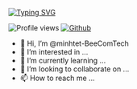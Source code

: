 [![Typing SVG](https://readme-typing-svg.herokuapp.com?font=Architects+Daughter&color=7AF79A&size=30&lines=Hello+there+!+I'm+Min+Htet.+👋;I'm+a+Javascript+Developer.+👨‍💻;I+love+coding+and+design+💕;Fullstack+Dev+is+mydream+✨)](https://git.io/typing-svg)

![Profile views](https://visitor-badge.glitch.me/badge?page_id=Min276.Min276)
[![Github](https://img.shields.io/github/followers/Min276?label=Follow&style=social)](https://github.com/Min276)

- 👋 Hi, I’m @minhtet-BeeComTech
- 👀 I’m interested in ...
- 🌱 I’m currently learning ...
- 💞️ I’m looking to collaborate on ...
- 📫 How to reach me ...

<!---
minhtet-BeeComTech/minhtet-BeeComTech is a ✨ special ✨ repository because its `README.md` (this file) appears on your GitHub profile.
You can click the Preview link to take a look at your changes.
--->
